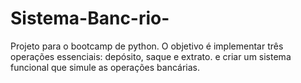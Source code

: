 # Sistema-Banc-rio-
Projeto para o bootcamp de python. O objetivo é implementar três operações essenciais: depósito, saque e extrato. e criar um sistema funcional que simule as operações bancárias.
